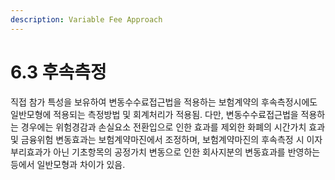 ```yaml
---
description: Variable Fee Approach
---
```


# 6.3 후속측정

직접 참가 특성을 보유하여 변동수수료접근법을 적용하는 보험계약의 후속측정시에도 일반모형에 적용되는 측정방법 및 회계처리가 적용됨. 다만, 변동수수료접근법을 적용하는 경우에는 위험경감과 손실요소 전환입으로 인한 효과를 제외한 화폐의 시간가치 효과 및 금융위험 변동효과는 보험계약마진에서 조정하며, 보험계약마진의 후속측정 시 이자부리효과가 아닌 기초항목의 공정가치 변동으로 인한 회사지분의 변동효과를 반영하는 등에서 일반모형과 차이가 있음. &#x20;
